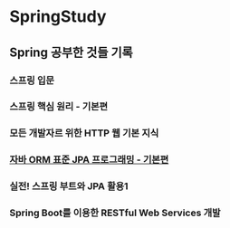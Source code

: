 # SpringStudy
## Spring 공부한 것들 기록
### 스프링 입문
### 스프링 핵심 원리 - 기본편
### 모든 개발자르 위한 HTTP 웹 기본 지식

### [자바 ORM 표준 JPA 프로그래밍 - 기본편](https://github.com/yeonjiyeon/SpringStudy/tree/main/JPAStudy/JPA%EA%B8%B0%EB%B3%B8%ED%8E%B8)
### 실전! 스프링 부트와 JPA 활용1

### Spring Boot를 이용한 RESTful Web Services 개발
